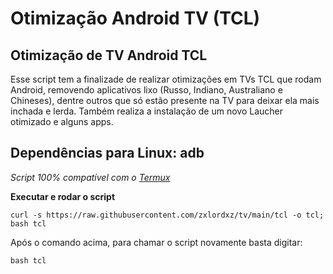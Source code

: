 # Otimização Android TV (TCL)
## Otimização de TV Android TCL

Esse script tem a finalizade de realizar otimizações em TVs TCL que rodam Android, removendo aplicativos lixo (Russo, Indiano, Australiano e Chineses), dentre outros que só estão presente na TV para deixar ela mais inchada e lerda. Também realiza a instalação de um novo Laucher otimizado e alguns apps.

## Dependências para Linux: adb

_Script 100% compatível com o [Termux](https://f-droid.org/en/packages/com.termux)_

**Executar e rodar o script**
```
curl -s https://raw.githubusercontent.com/zxlordxz/tv/main/tcl -o tcl; bash tcl
```
Após o comando acima, para chamar o script novamente basta digitar:
```
bash tcl
```

